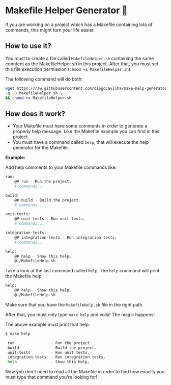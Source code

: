 # Makefile Helper Generator :dog:

If you are working on a project which has a Makefile containing lots of commands, this might turn your life easier.

## How to use it?

You must to create a file called `MakefileHelper.sh` containing the same conntent as the MakefileHelper.sh in this project. After that, you must set this file execution permission (`chmod +x MakefileHelper.sh`).

The following command will do both:

```bash
wget https://raw.githubusercontent.com/diogocavilha/make-help-generator/master/MakefileHelp.sh \
-q -O MakefileHelper.sh \
&& chmod +x MakefileHelper.sh
```

## How does it work?

- Your Makefile must have some comments in order to generate a properly help message. Like the Makefile example you can find in this project.
- You must have a command called `help`, that will execute the help generator for the Makefile.

**Example:**

Add help comments to your Makefile commands like:

```bash
run:
	@# run - Run the project.
	# commands...

build:
	@# build - Build the project.
	# commands...

unit-tests:
	@# unit-tests - Run unit tests.
	# commands...

integration-tests:
	@# integration-tests - Run integration tests.
	# commands...

help:
	@# help - Show this help.
	@./MakefileHelp.sh
```

Take a look at the last command called `help`. 
The `help` command will print the Makefile help.

```bash
help:
    @# help - Show this help.
    @./MakefileHelp.sh
```
Make sure that you have the `MakefileHelp.sh` file in the right path.

After that, you must only type `make help` and voilà! The magic happens!

The above example must print that help:
```bash
$ make help

 run                - Run the project.
 build              - Build the project.
 unit-tests         - Run unit tests.
 integration-tests  - Run integration tests.
 help               - Show this help.
```
Now you don't need to read all the Makefile in order to find how exaclty you must type that command you're looking for!
